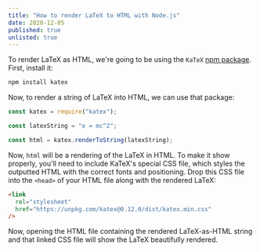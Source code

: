 ```yaml
---
title: "How to render LaTeX to HTML with Node.js"
date: 2020-12-05
published: true
unlisted: true
---
```


To render LaTeX as HTML, we're going to be using the `KaTeX` [npm package](https://www.npmjs.com/package/katex). First, install it:

```bash
npm install katex
```

Now, to render a string of LaTeX into HTML, we can use that package:

```javascript
const katex = require("katex");

const latexString = "e = mc^2";

const html = katex.renderToString(latexString);
```

Now, `html` will be a rendering of the LaTeX in HTML. To make it show properly, you'll need to include KaTeX's special CSS file, which styles the outputted HTML with the correct fonts and positioning. Drop this CSS file into the `<head>` of your HTML file along with the rendered LaTeX:

```html
<link
  rel="stylesheet"
  href="https://unpkg.com/katex@0.12.0/dist/katex.min.css"
/>
```

Now, opening the HTML file containing the rendered LaTeX-as-HTML string and that linked CSS file will show the LaTeX beautifully rendered.
